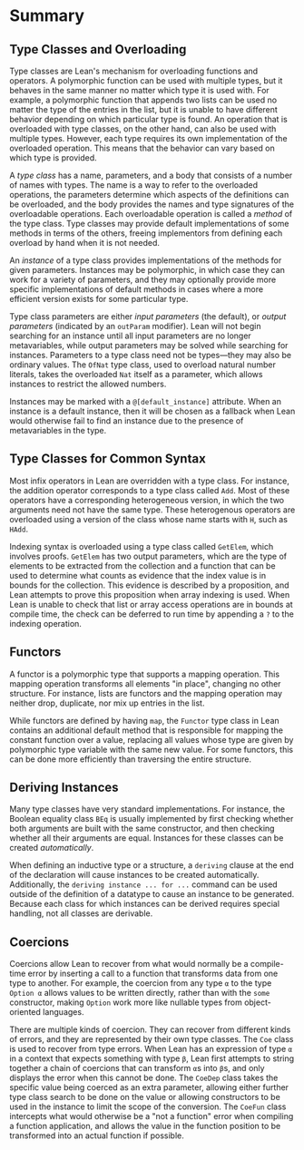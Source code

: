 # Summary

## Type Classes and Overloading

Type classes are Lean's mechanism for overloading functions and operators.
A polymorphic function can be used with multiple types, but it behaves in the same manner no matter which type it is used with.
For example, a polymorphic function that appends two lists can be used no matter the type of the entries in the list, but it is unable to have different behavior depending on which particular type is found.
An operation that is overloaded with type classes, on the other hand, can also be used with multiple types.
However, each type requires its own implementation of the overloaded operation.
This means that the behavior can vary based on which type is provided.

A _type class_ has a name, parameters, and a body that consists of a number of names with types.
The name is a way to refer to the overloaded operations, the parameters determine which aspects of the definitions can be overloaded, and the body provides the names and type signatures of the overloadable operations.
Each overloadable operation is called a _method_ of the type class.
Type classes may provide default implementations of some methods in terms of the others, freeing implementors from defining each overload by hand when it is not needed.

An _instance_ of a type class provides implementations of the methods for given parameters.
Instances may be polymorphic, in which case they can work for a variety of parameters, and they may optionally provide more specific implementations of default methods in cases where a more efficient version exists for some particular type.

Type class parameters are either _input parameters_ (the default), or _output parameters_ (indicated by an `outParam` modifier).
Lean will not begin searching for an instance until all input parameters are no longer metavariables, while output parameters may be solved while searching for instances.
Parameters to a type class need not be types—they may also be ordinary values.
The `OfNat` type class, used to overload natural number literals, takes the overloaded `Nat` itself as a parameter, which allows instances to restrict the allowed numbers.

Instances may be marked with a `@[default_instance]` attribute.
When an instance is a default instance, then it will be chosen as a fallback when Lean would otherwise fail to find an instance due to the presence of metavariables in the type.

## Type Classes for Common Syntax

Most infix operators in Lean are overridden with a type class.
For instance, the addition operator corresponds to a type class called `Add`.
Most of these operators have a corresponding heterogeneous version, in which the two arguments need not have the same type.
These heterogenous operators are overloaded using a version of the class whose name starts with `H`, such as `HAdd`.

Indexing syntax is overloaded using a type class called `GetElem`, which involves proofs.
`GetElem` has two output parameters, which are the type of elements to be extracted from the collection and a function that can be used to determine what counts as evidence that the index value is in bounds for the collection.
This evidence is described by a proposition, and Lean attempts to prove this proposition when array indexing is used.
When Lean is unable to check that list or array access operations are in bounds at compile time, the check can be deferred to run time by appending a `?` to the indexing operation.

## Functors

A functor is a polymorphic type that supports a mapping operation.
This mapping operation transforms all elements "in place", changing no other structure.
For instance, lists are functors and the mapping operation may neither drop, duplicate, nor mix up entries in the list.

While functors are defined by having `map`, the `Functor` type class in Lean contains an additional default method that is responsible for mapping the constant function over a value, replacing all values whose type are given by polymorphic type variable with the same new value.
For some functors, this can be done more efficiently than traversing the entire structure.

## Deriving Instances

Many type classes have very standard implementations.
For instance, the Boolean equality class `BEq` is usually implemented by first checking whether both arguments are built with the same constructor, and then checking whether all their arguments are equal.
Instances for these classes can be created _automatically_.

When defining an inductive type or a structure, a `deriving` clause at the end of the declaration will cause instances to be created automatically.
Additionally, the `deriving instance ... for ...` command can be used outside of the definition of a datatype to cause an instance to be generated.
Because each class for which instances can be derived requires special handling, not all classes are derivable.

## Coercions

Coercions allow Lean to recover from what would normally be a compile-time error by inserting a call to a function that transforms data from one type to another.
For example, the coercion from any type `α` to the type `Option α` allows values to be written directly, rather than with the `some` constructor, making `Option` work more like nullable types from object-oriented languages.

There are multiple kinds of coercion.
They can recover from different kinds of errors, and they are represented by their own type classes.
The `Coe` class is used to recover from type errors.
When Lean has an expression of type `α` in a context that expects something with type `β`, Lean first attempts to string together a chain of coercions that can transform `α`s into `β`s, and only displays the error when this cannot be done.
The `CoeDep` class takes the specific value being coerced as an extra parameter, allowing either further type class search to be done on the value or allowing constructors to be used in the instance to limit the scope of the conversion.
The `CoeFun` class intercepts what would otherwise be a "not a function" error when compiling a function application, and allows the value in the function position to be transformed into an actual function if possible.
